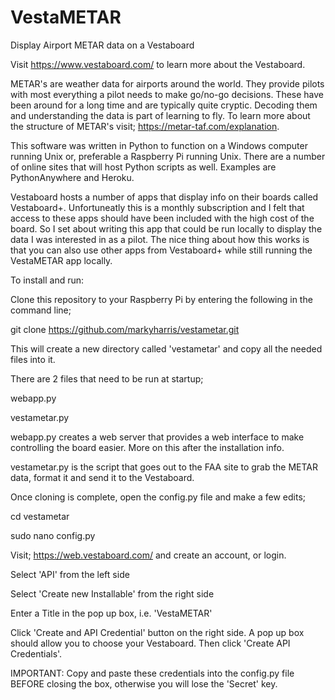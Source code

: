 # VestaMETAR
Display Airport METAR data on a Vestaboard

Visit https://www.vestaboard.com/ to learn more about the Vestaboard. 

METAR's are weather data for airports around the world. They provide pilots with most 
everything a pilot needs to make go/no-go decisions. These have been around for a long time
and are typically quite cryptic. Decoding them and understanding the data is part of learning to fly.
To learn more about the structure of METAR's visit; https://metar-taf.com/explanation.

This software was written in Python to function on a Windows computer running Unix or, preferable a Raspberry Pi running Unix. 
There are a number of online sites that will host Python scripts as well. Examples are PythonAnywhere and Heroku.

Vestaboard hosts a number of apps that display info on their boards called Vestaboard+. Unfortuneatly this is a monthly 
subscription and I felt that access to these apps should have been included with the high cost of the board. So I set about 
writing this app that could be run locally to display the data I was interested in as a pilot. The nice thing about how this works 
is that you can also use other apps from Vestaboard+ while still running the VestaMETAR app locally.

To install and run:<p>
Clone this repository to your Raspberry Pi by entering the following in the command line;<p>
git clone https://github.com/markyharris/vestametar.git<p>

This will create a new directory called 'vestametar' and copy all the needed files into it.<p>
There are 2 files that need to be run at startup;<p>
webapp.py<p>
vestametar.py<p>

webapp.py creates a web server that provides a web interface to make controlling the board easier. More on this after the installation info.<p>
vestametar.py is the script that goes out to the FAA site to grab the METAR data, format it and send it to the Vestaboard.<p>

Once cloning is complete, open the config.py file and make a few edits;<p>
cd vestametar<p>
sudo nano config.py<p>

Visit; https://web.vestaboard.com/ and create an account, or login.<p>
Select 'API' from the left side<p>
Select 'Create new Installable' from the right side<p>
Enter a Title in the pop up box, i.e. 'VestaMETAR'<p>
Click 'Create and API Credential' button on the right side. A pop up box should allow you to choose your Vestaboard. Then click 'Create API Credentials'.<p>
IMPORTANT: Copy and paste these credentials into the config.py file BEFORE closing the box, otherwise you will lose the 'Secret' key.<p>




